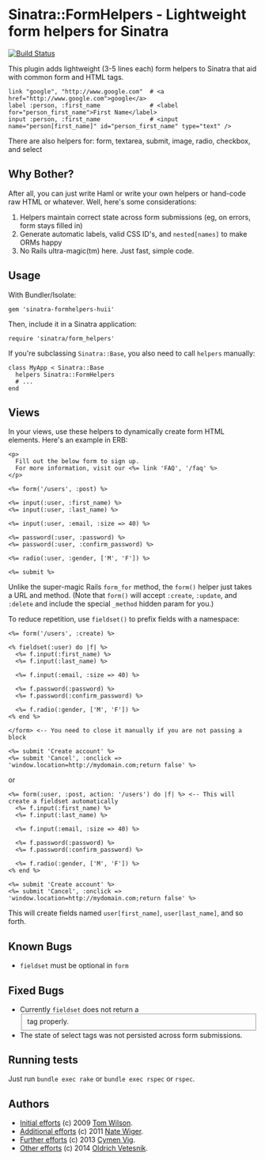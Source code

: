 # Sinatra::FormHelpers - Lightweight form helpers for Sinatra

[![Build Status](https://travis-ci.org/ollie/sinatra-formhelpers-huii.png?branch=master)](https://travis-ci.org/ollie/sinatra-formhelpers-huii)

This plugin adds lightweight (3-5 lines each) form helpers to Sinatra that aid with
common form and HTML tags.

    link "google", "http://www.google.com"  # <a href="http://www.google.com">google</a>
    label :person, :first_name              # <label for="person_first_name">First Name</label>
    input :person, :first_name              # <input name="person[first_name]" id="person_first_name" type="text" />

There are also helpers for: form, textarea, submit, image, radio, checkbox, and select


## Why Bother?

After all, you can just write Haml or write your own helpers or hand-code raw HTML or whatever.  Well, here's some considerations:

1. Helpers maintain correct state across form submissions (eg, on errors, form stays filled in)
2. Generate automatic labels, valid CSS ID's, and `nested[names]` to make ORMs happy
3. No Rails ultra-magic(tm) here. Just fast, simple code.


## Usage

With Bundler/Isolate:

    gem 'sinatra-formhelpers-huii'

Then, include it in a Sinatra application:

    require 'sinatra/form_helpers'

If you're subclassing `Sinatra::Base`, you also need to call `helpers` manually:

    class MyApp < Sinatra::Base
      helpers Sinatra::FormHelpers
      # ...
    end


## Views

In your views, use these helpers to dynamically create form HTML elements.  Here's an example in ERB:

    <p>
      Fill out the below form to sign up.
      For more information, visit our <%= link 'FAQ', '/faq' %>
    </p>

    <%= form('/users', :post) %>

    <%= input(:user, :first_name) %>
    <%= input(:user, :last_name) %>

    <%= input(:user, :email, :size => 40) %>

    <%= password(:user, :password) %>
    <%= password(:user, :confirm_password) %>

    <%= radio(:user, :gender, ['M', 'F']) %>

    <%= submit %>

Unlike the super-magic Rails `form_for` method, the `form()` helper just takes a URL and method. (Note that `form()` will accept `:create`, `:update`, and `:delete` and include the special `_method` hidden param for you.)

To reduce repetition, use `fieldset()` to prefix fields with a namespace:

    <%= form('/users', :create) %>

    <% fieldset(:user) do |f| %>
      <%= f.input(:first_name) %>
      <%= f.input(:last_name) %>

      <%= f.input(:email, :size => 40) %>

      <%= f.password(:password) %>
      <%= f.password(:confirm_password) %>

      <%= f.radio(:gender, ['M', 'F']) %>
    <% end %>

    </form> <-- You need to close it manually if you are not passing a block

    <%= submit 'Create account' %>
    <%= submit 'Cancel', :onclick => 'window.location=http://mydomain.com;return false' %>

or

    <%= form(:user, :post, action: '/users') do |f| %> <-- This will create a fieldset automatically
      <%= f.input(:first_name) %>
      <%= f.input(:last_name) %>

      <%= f.input(:email, :size => 40) %>

      <%= f.password(:password) %>
      <%= f.password(:confirm_password) %>

      <%= f.radio(:gender, ['M', 'F']) %>
    <% end %>

    <%= submit 'Create account' %>
    <%= submit 'Cancel', :onclick => 'window.location=http://mydomain.com;return false' %>

This will create fields named `user[first_name]`, `user[last_name]`, and so forth.

## Known Bugs

* `fieldset` must be optional in `form`


## Fixed Bugs

* Currently `fieldset` does not return a <fieldset> tag properly.
* The state of select tags was not persisted across form submissions.


## Running tests

Just run `bundle exec rake` or `bundle exec rspec` or `rspec`.


## Authors

* [Initial efforts](https://github.com/twilson63/sinatra-formhelpers) (c) 2009 [Tom Wilson](https://github.com/twilson63).
* [Additional efforts](https://github.com/nateware/sinatra-formhelpers) (c) 2011 [Nate Wiger](http://nateware.com).
* [Further efforts](https://github.com/cymen/sinatra-formhelpers-ng) (c) 2013 [Cymen Vig](http://blog.cymen.org/).
* [Other efforts](https://github.com/ollie/sinatra-formhelpers-huii) (c) 2014 [Oldrich Vetesnik](https://github.com/ollie).
